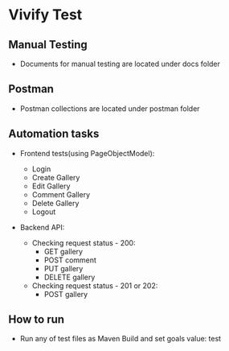 # Vivify Test

## Manual Testing
- Documents for manual testing are located under docs folder

## Postman 
- Postman collections are located under postman folder

## Automation tasks
- Frontend tests(using PageObjectModel):
    - Login
    - Create Gallery
    - Edit Gallery
    - Comment Gallery
    - Delete Gallery
    - Logout

- Backend API:
    - Checking request status - 200:
        - GET gallery
        - POST comment 
        - PUT gallery
        - DELETE gallery
    - Checking request status - 201 or 202:
        - POST gallery


## How to run
- Run any of test files as Maven Build and set goals value: test